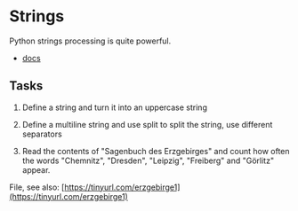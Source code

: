 # Strings

Python strings processing is quite powerful.

* [docs](https://docs.python.org/3/library/stdtypes.html#textseq)


## Tasks


1. Define a string and turn it into an uppercase string

2. Define a multiline string and use split to split the string, use different separators

3. Read the contents of "Sagenbuch des Erzgebirges" and count how often the words "Chemnitz", "Dresden", "Leipzig", "Freiberg" and "Görlitz" appear. 

File, see also: [https://tinyurl.com/erzgebirge1](https://tinyurl.com/erzgebirge1)